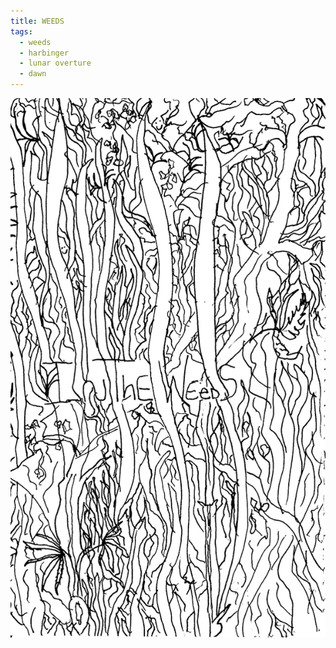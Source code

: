 ```yaml
---
title: WEEDS
tags:
  - weeds
  - harbinger
  - lunar overture
  - dawn
---
```

![weeds](weeds.png)
